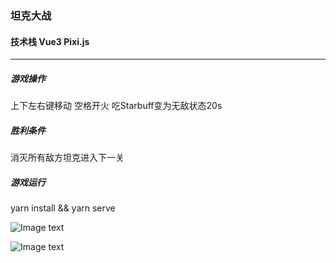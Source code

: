 
### 坦克大战

#### 技术栈 Vue3 Pixi.js 

***

##### 游戏操作
上下左右键移动 空格开火 吃Starbuff变为无敌状态20s

##### 胜利条件
消灭所有敌方坦克进入下一关

##### 游戏运行
yarn install && yarn serve





![Image text](https://raw.githubusercontent.com/mia1232/Vue3tankWar2D/master/assets/gamecover.jpeg)   


![Image text](https://raw.githubusercontent.com/mia1232/Vue3tankWar2D/master/assets/screenshot.jpeg)   



